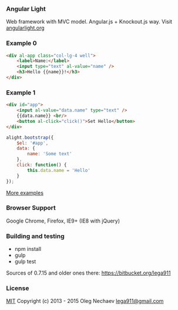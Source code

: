 
### Angular Light
Web framework with MVC model. Angular.js + Knockout.js way. Visit [angularlight.org](http://angularlight.org/)

### Example 0
``` html
<div al-app class="col-lg-4 well">
    <label>Name:</label>
    <input type="text" al-value="name" />
    <h3>Hello {{name}}!</h3>
</div>
```

### Example 1
``` html
<div id="app">
    <input al-value="data.name" type="text" />
    {{data.name}} <br/>
    <button al-click="click()">Set Hello</button>
</div>
```

``` js
alight.bootstrap({
    $el: '#app',
    data: {
        name: 'Some text'
    },
    click: function() {
        this.data.name = 'Hello'
    }
});
```

[More examples](http://angularlight.org/doc/examples.html)

### Browser Support
Google Chrome, Firefox, IE9+ (IE8 with jQuery)


### Building and testing
* npm install
* gulp
* gulp test

Sources of 0.7.15 and older ones there: https://bitbucket.org/lega911

### License
[MIT](http://opensource.org/licenses/MIT)
Copyright (c) 2013 - 2015 Oleg Nechaev <lega911@gmail.com>
